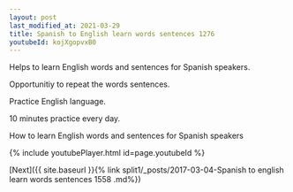 ```yaml
---
layout: post
last_modified_at: 2021-03-29
title: Spanish to English learn words sentences 1276 
youtubeId: kojXgopvxB0
---
```

 
 
Helps to learn English words and sentences for Spanish speakers.

Opportunitiy to repeat the words sentences. 

Practice English language. 
 
10 minutes practice every day. 
 
How to learn English words and sentences for Spanish speakers 
 
{% include youtubePlayer.html id=page.youtubeId %}
 
 
[Next]({{ site.baseurl }}{% link  split1/_posts/2017-03-04-Spanish to english learn words sentences 1558 .md%})
 
